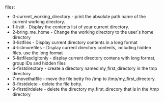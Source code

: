 files:
* 0-current_working_directory - print the absolute path name of the current working directory.
* 1-listit - Display the contents list of your current directory.
* 2-bring_me_home - Change the working directory to the user´s home directory
* 3-listfiles - Display current directory contents in a long format
* 4-listmorefiles - Display current directory contents, including hidden files. use the long format
* 5-listfilesdigitonly - display current directory contens with long format, group IDs and hidden files
* 6-firstdirectory - create a directory named my_first_directory in the tmp directory
* 7-movethatfile - move the file betty fro /tmp to /tmp/my_first_directory.
* 8-firstdelete - delete the file betty.
* 9-firstdirdelete - delete the directory my_first_direcory that is in the /tmp directory

